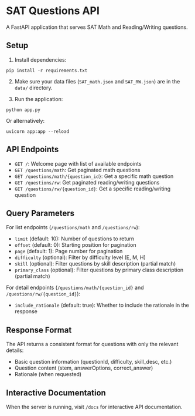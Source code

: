 # SAT Questions API

A FastAPI application that serves SAT Math and Reading/Writing questions.

## Setup

1. Install dependencies:
```
pip install -r requirements.txt
```

2. Make sure your data files (`SAT_math.json` and `SAT_RW.json`) are in the `data/` directory.

3. Run the application:
```
python app.py
```

Or alternatively:
```
uvicorn app:app --reload
```

## API Endpoints

- `GET /`: Welcome page with list of available endpoints
- `GET /questions/math`: Get paginated math questions
- `GET /questions/math/{question_id}`: Get a specific math question
- `GET /questions/rw`: Get paginated reading/writing questions
- `GET /questions/rw/{question_id}`: Get a specific reading/writing question

## Query Parameters

For list endpoints (`/questions/math` and `/questions/rw`):
- `limit` (default: 10): Number of questions to return
- `offset` (default: 0): Starting position for pagination
- `page` (default: 1): Page number for pagination
- `difficulty` (optional): Filter by difficulty level (E, M, H)
- `skill` (optional): Filter questions by skill description (partial match)
- `primary_class` (optional): Filter questions by primary class description (partial match)

For detail endpoints (`/questions/math/{question_id}` and `/questions/rw/{question_id}`):
- `include_rationale` (default: true): Whether to include the rationale in the response

## Response Format

The API returns a consistent format for questions with only the relevant details:
- Basic question information (questionId, difficulty, skill_desc, etc.)
- Question content (stem, answerOptions, correct_answer)
- Rationale (when requested)

## Interactive Documentation

When the server is running, visit `/docs` for interactive API documentation. 